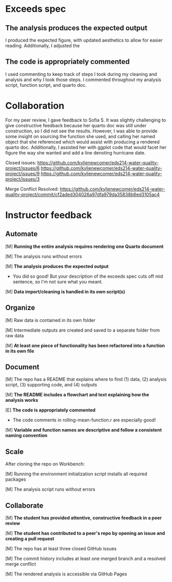 # Exceeds spec
## The analysis produces the expected output
I produced the expected figure, with updated aesthetics to allow for easier reading. Additionally, I adjusted the 

## The code is appropriately commented
I used commenting to keep track of steps I took during my cleaning and analysis and why I took those steps. I commented throughout my analysis script, function script, and quarto doc. 

# Collaboration
For my peer review, I gave feedback to Sofia S. It was slightly challenging to give constructive feedback because her quarto doc was still under construction, so I did not see the results. However, I was able to provide some insight on sourcing the function she used, and calling her named object that she referenced which would assist with producing a rendered quarto doc. Additionally, I assisted her with ggplot code that would facet her figure the way she wanted and add a line denoting hurricane date.

Closed issues:
https://github.com/kylienewcomer/eds214-water-quality-project/issues/6
https://github.com/kylienewcomer/eds214-water-quality-project/issues/9
https://github.com/kylienewcomer/eds214-water-quality-project/issues/3

Merge Conflict Resolved:
https://github.com/kylienewcomer/eds214-water-quality-project/commit/cf2aded304026a97dfa979da35838b6ed3105ac4

# Instructor feedback

## Automate

[M] **Running the entire analysis requires rendering one Quarto document**

[M] The analysis runs without errors

[M] **The analysis produces the expected output**

- You did so good! But your description of the exceeds spec cuts off mid sentence, so I'm not sure what you meant.

[M] **Data import/cleaning is handled in its own script(s)**

## Organize

[M] Raw data is contained in its own folder

[M] Intermediate outputs are created and saved to a separate folder from raw data

[M] **At least one piece of functionality has been refactored into a function in its own file**

## Document

[M] The repo has a README that explains where to find (1) data, (2) analysis script, (3) supporting code, and (4) outputs

[M] **The README includes a flowchart and text explaining how the analysis works**

[E] **The code is appropriately commented**

- The code comments in rolling-mean-function.r are especially good!

[M] **Variable and function names are descriptive and follow a consistent naming convention**

## Scale

After cloning the repo on Workbench:

[M] Running the environment initialization script installs all required packages

[M] The analysis script runs without errors

## Collaborate

[M] **The student has provided attentive, constructive feedback in a peer review**

[M] **The student has contributed to a peer's repo by opening an issue and creating a pull request**

[M] The repo has at least three closed GitHub issues

[M] The commit history includes at least one merged branch and a resolved merge conflict

[M] The rendered analysis is accessible via GitHub Pages
